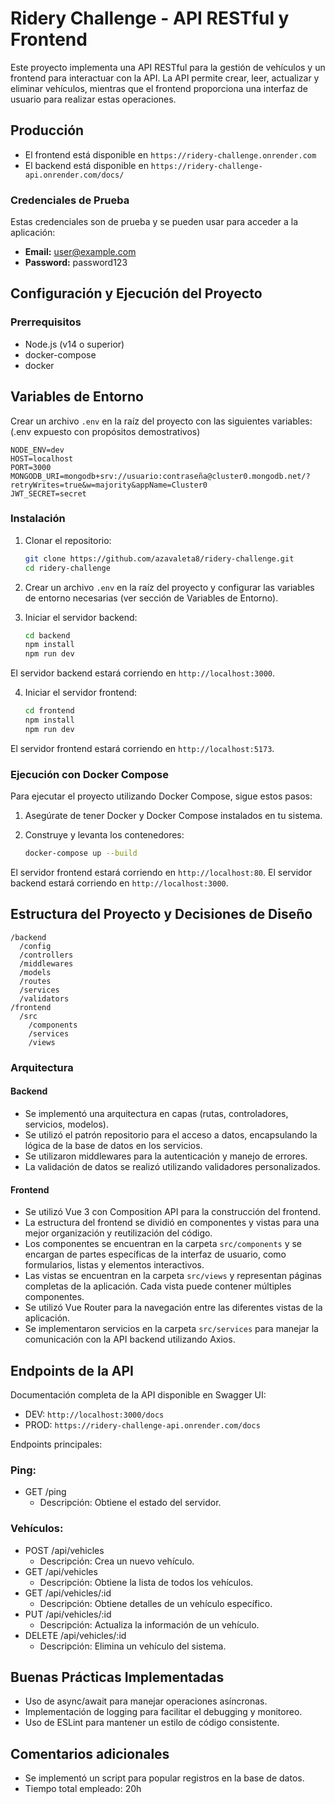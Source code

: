 # Ridery Challenge - API RESTful y Frontend

Este proyecto implementa una API RESTful para la gestión de vehículos y un frontend para interactuar con la API. La API permite crear, leer, actualizar y eliminar vehículos, mientras que el frontend proporciona una interfaz de usuario para realizar estas operaciones.

## Producción

- El frontend está disponible en `https://ridery-challenge.onrender.com`
- El backend está disponible en `https://ridery-challenge-api.onrender.com/docs/`

### Credenciales de Prueba

Estas credenciales son de prueba y se pueden usar para acceder a la aplicación:

- **Email:** user@example.com
- **Password:** password123

## Configuración y Ejecución del Proyecto

### Prerrequisitos

- Node.js (v14 o superior)
- docker-compose
- docker

## Variables de Entorno

Crear un archivo `.env` en la raíz del proyecto con las siguientes variables: (.env expuesto con propósitos demostrativos)

```env
NODE_ENV=dev
HOST=localhost
PORT=3000
MONGODB_URI=mongodb+srv://usuario:contraseña@cluster0.mongodb.net/?retryWrites=true&w=majority&appName=Cluster0
JWT_SECRET=secret
```

### Instalación

1. Clonar el repositorio:

   ```sh
   git clone https://github.com/azavaleta8/ridery-challenge.git
   cd ridery-challenge
   ```

2. Crear un archivo `.env` en la raíz del proyecto y configurar las variables de entorno necesarias (ver sección de Variables de Entorno).

3. Iniciar el servidor backend:

   ```sh
   cd backend
   npm install
   npm run dev
   ```

El servidor backend estará corriendo en `http://localhost:3000`.

4. Iniciar el servidor frontend:

   ```sh
   cd frontend
   npm install
   npm run dev
   ```

El servidor frontend estará corriendo en `http://localhost:5173`.

### Ejecución con Docker Compose

Para ejecutar el proyecto utilizando Docker Compose, sigue estos pasos:

1. Asegúrate de tener Docker y Docker Compose instalados en tu sistema.

2. Construye y levanta los contenedores:

   ```sh
   docker-compose up --build
   ```

El servidor frontend estará corriendo en `http://localhost:80`.
El servidor backend estará corriendo en `http://localhost:3000`.

## Estructura del Proyecto y Decisiones de Diseño

```
/backend
  /config
  /controllers
  /middlewares
  /models
  /routes
  /services
  /validators
/frontend
  /src
    /components
    /services
    /views
```

### Arquitectura

#### Backend

- Se implementó una arquitectura en capas (rutas, controladores, servicios, modelos).
- Se utilizó el patrón repositorio para el acceso a datos, encapsulando la lógica de la base de datos en los servicios.
- Se utilizaron middlewares para la autenticación y manejo de errores.
- La validación de datos se realizó utilizando validadores personalizados.

#### Frontend

- Se utilizó Vue 3 con Composition API para la construcción del frontend.
- La estructura del frontend se dividió en componentes y vistas para una mejor organización y reutilización del código.
- Los componentes se encuentran en la carpeta `src/components` y se encargan de partes específicas de la interfaz de usuario, como formularios, listas y elementos interactivos.
- Las vistas se encuentran en la carpeta `src/views` y representan páginas completas de la aplicación. Cada vista puede contener múltiples componentes.
- Se utilizó Vue Router para la navegación entre las diferentes vistas de la aplicación.
- Se implementaron servicios en la carpeta `src/services` para manejar la comunicación con la API backend utilizando Axios.

## Endpoints de la API

Documentación completa de la API disponible en Swagger UI:

- DEV: `http://localhost:3000/docs`
- PROD: `https://ridery-challenge-api.onrender.com/docs`

Endpoints principales:

### Ping:

- GET /ping
  - Descripción: Obtiene el estado del servidor.

### Vehículos:

- POST /api/vehicles
  - Descripción: Crea un nuevo vehículo.
- GET /api/vehicles
  - Descripción: Obtiene la lista de todos los vehículos.
- GET /api/vehicles/:id
  - Descripción: Obtiene detalles de un vehículo específico.
- PUT /api/vehicles/:id
  - Descripción: Actualiza la información de un vehículo.
- DELETE /api/vehicles/:id
  - Descripción: Elimina un vehículo del sistema.

## Buenas Prácticas Implementadas

- Uso de async/await para manejar operaciones asíncronas.
- Implementación de logging para facilitar el debugging y monitoreo.
- Uso de ESLint para mantener un estilo de código consistente.

## Comentarios adicionales

- Se implementó un script para popular registros en la base de datos.
- Tiempo total empleado: 20h

